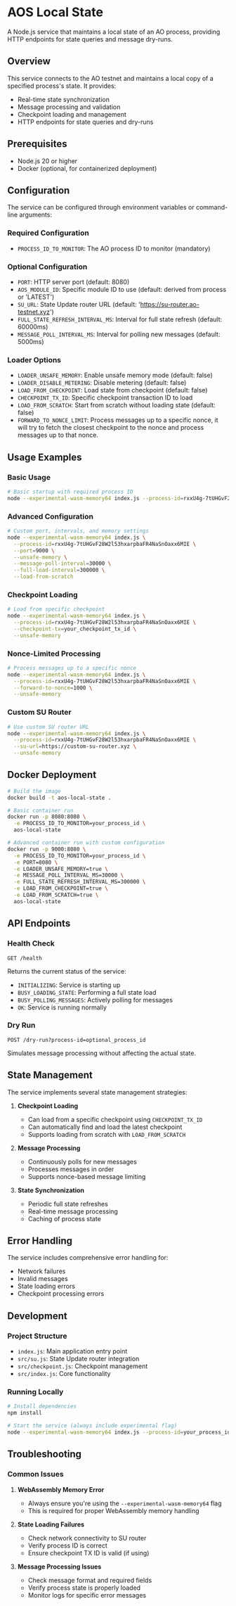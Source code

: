 # AOS Local State

A Node.js service that maintains a local state of an AO process, providing HTTP endpoints for state queries and message dry-runs.

## Overview

This service connects to the AO testnet and maintains a local copy of a specified process's state. It provides:
- Real-time state synchronization
- Message processing and validation
- Checkpoint loading and management
- HTTP endpoints for state queries and dry-runs

## Prerequisites

- Node.js 20 or higher
- Docker (optional, for containerized deployment)

## Configuration

The service can be configured through environment variables or command-line arguments:

### Required Configuration
- `PROCESS_ID_TO_MONITOR`: The AO process ID to monitor (mandatory)

### Optional Configuration
- `PORT`: HTTP server port (default: 8080)
- `AOS_MODULE_ID`: Specific module ID to use (default: derived from process or 'LATEST')
- `SU_URL`: State Update router URL (default: 'https://su-router.ao-testnet.xyz')
- `FULL_STATE_REFRESH_INTERVAL_MS`: Interval for full state refresh (default: 60000ms)
- `MESSAGE_POLL_INTERVAL_MS`: Interval for polling new messages (default: 5000ms)

### Loader Options
- `LOADER_UNSAFE_MEMORY`: Enable unsafe memory mode (default: false)
- `LOADER_DISABLE_METERING`: Disable metering (default: false)
- `LOAD_FROM_CHECKPOINT`: Load state from checkpoint (default: false)
- `CHECKPOINT_TX_ID`: Specific checkpoint transaction ID to load
- `LOAD_FROM_SCRATCH`: Start from scratch without loading state (default: false)
- `FORWARD_TO_NONCE_LIMIT`: Process messages up to a specific nonce, it will try to fetch the closest checkpoint to the nonce and process messages up to that nonce.

## Usage Examples

### Basic Usage
```bash
# Basic startup with required process ID
node --experimental-wasm-memory64 index.js --process-id=rxxU4g-7tUHGvF28W2l53hxarpbaFR4NaSnOaxx6MIE
```

### Advanced Configuration
```bash
# Custom port, intervals, and memory settings
node --experimental-wasm-memory64 index.js \
  --process-id=rxxU4g-7tUHGvF28W2l53hxarpbaFR4NaSnOaxx6MIE \
  --port=9000 \
  --unsafe-memory \
  --message-poll-interval=30000 \
  --full-load-interval=300000 \
  --load-from-scratch
```

### Checkpoint Loading
```bash
# Load from specific checkpoint
node --experimental-wasm-memory64 index.js \
  --process-id=rxxU4g-7tUHGvF28W2l53hxarpbaFR4NaSnOaxx6MIE \
  --checkpoint-tx=your_checkpoint_tx_id \
  --unsafe-memory
```

### Nonce-Limited Processing
```bash
# Process messages up to a specific nonce
node --experimental-wasm-memory64 index.js \
  --process-id=rxxU4g-7tUHGvF28W2l53hxarpbaFR4NaSnOaxx6MIE \
  --forward-to-nonce=1000 \
  --unsafe-memory
```

### Custom SU Router
```bash
# Use custom SU router URL
node --experimental-wasm-memory64 index.js \
  --process-id=rxxU4g-7tUHGvF28W2l53hxarpbaFR4NaSnOaxx6MIE \
  --su-url=https://custom-su-router.xyz \
  --unsafe-memory
```

## Docker Deployment

```bash
# Build the image
docker build -t aos-local-state .

# Basic container run
docker run -p 8080:8080 \
  -e PROCESS_ID_TO_MONITOR=your_process_id \
  aos-local-state

# Advanced container run with custom configuration
docker run -p 9000:8080 \
  -e PROCESS_ID_TO_MONITOR=your_process_id \
  -e PORT=8080 \
  -e LOADER_UNSAFE_MEMORY=true \
  -e MESSAGE_POLL_INTERVAL_MS=30000 \
  -e FULL_STATE_REFRESH_INTERVAL_MS=300000 \
  -e LOAD_FROM_CHECKPOINT=true \
  -e LOAD_FROM_SCRATCH=true \
  aos-local-state
```

## API Endpoints

### Health Check
```http
GET /health
```
Returns the current status of the service:
- `INITIALIZING`: Service is starting up
- `BUSY_LOADING_STATE`: Performing a full state load
- `BUSY_POLLING_MESSAGES`: Actively polling for messages
- `OK`: Service is running normally

### Dry Run
```http
POST /dry-run?process-id=optional_process_id
```
Simulates message processing without affecting the actual state.


## State Management

The service implements several state management strategies:

1. **Checkpoint Loading**
   - Can load from a specific checkpoint using `CHECKPOINT_TX_ID`
   - Can automatically find and load the latest checkpoint
   - Supports loading from scratch with `LOAD_FROM_SCRATCH`

2. **Message Processing**
   - Continuously polls for new messages
   - Processes messages in order
   - Supports nonce-based message limiting

3. **State Synchronization**
   - Periodic full state refreshes
   - Real-time message processing
   - Caching of process state

## Error Handling

The service includes comprehensive error handling for:
- Network failures
- Invalid messages
- State loading errors
- Checkpoint processing errors

## Development

### Project Structure
- `index.js`: Main application entry point
- `src/su.js`: State Update router integration
- `src/checkpoint.js`: Checkpoint management
- `src/index.js`: Core functionality

### Running Locally
```bash
# Install dependencies
npm install

# Start the service (always include experimental flag)
node --experimental-wasm-memory64 index.js --process-id=your_process_id
```

## Troubleshooting

### Common Issues

1. **WebAssembly Memory Error**
   - Always ensure you're using the `--experimental-wasm-memory64` flag
   - This is required for proper WebAssembly memory handling

2. **State Loading Failures**
   - Check network connectivity to SU router
   - Verify process ID is correct
   - Ensure checkpoint TX ID is valid (if using)

3. **Message Processing Issues**
   - Check message format and required fields
   - Verify process state is properly loaded
   - Monitor logs for specific error messages
